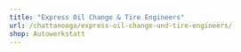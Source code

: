 ```yaml
---
title: "Express Oil Change & Tire Engineers"
url: /chattanooga/express-oil-change-und-tire-engineers/
shop: Autowerkstatt
---
```

